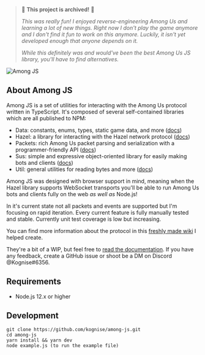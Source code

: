 > 🚩 **This project is archived!** 🚩
> 
> *This was really fun! I enjoyed reverse-engineering Among Us and learning a lot of new things. Right now I don't play the game anymore and I don't find it fun to work on this anymore. Luckily, it isn't yet developed enough that anyone depends on it.*
>
> *While this definitely was and would've been the best Among Us JS library, you'll have to find alternatives.*

![Among JS](https://raw.githubusercontent.com/kognise/among-js/main/banner.svg)

## About Among JS

Among JS is a set of utilities for interacting with the Among Us protocol written in TypeScript. It's composed of several self-contained libraries which are all published to NPM:

- Data: constants, enums, types, static game data, and more ([docs](https://among-js-docs.vercel.app/modules/data.html))
- Hazel: a library for interacting with the Hazel network protocol ([docs](https://among-js-docs.vercel.app/modules/hazel.html))
- Packets: rich Among Us packet parsing and serialization with a programmer-friendly API ([docs](https://among-js-docs.vercel.app/modules/packets.html))
- Sus: simple and expressive object-oriented library for easily making bots and clients ([docs](https://among-js-docs.vercel.app/modules/sus.html))
- Util: general utilities for reading bytes and more ([docs](https://among-js-docs.vercel.app/modules/util.html))

Among JS was designed with browser support in mind, meaning when the Hazel library supports WebSocket transports you'll be able to run Among Us bots and clients fully on the web *as well as* Node.js!

In it's current state not all packets and events are supported but I'm focusing on rapid iteration. Every current feature is fully manually tested and stable. Currently unit test coverage is low but increasing.

You can find more information about the protocol in this [freshly made wiki](https://wiki.weewoo.net/wiki/Protocol) I helped create.

They're a bit of a WIP, but feel free to [read the documentation](https://among-js-docs.vercel.app/). If you have any feedback, create a GitHub issue or shoot be a DM on Discord @Kognise#6356.

## Requirements
- Node.js 12.x or higher

## Development
    git clone https://github.com/kognise/among-js.git
    cd among-js
    yarn install && yarn dev
    node example.js (to run the example file)

